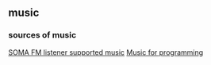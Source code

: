## music

### sources of music

[SOMA FM listener supported music](https://somafm.com/listen/)
[Music for programming](https://musicforprogramming.net/one)